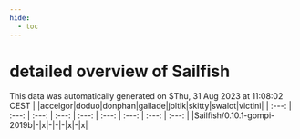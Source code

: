 ```yaml
---
hide:
  - toc
---
```


detailed overview of Sailfish
=============================


This data was automatically generated on $Thu, 31 Aug 2023 at 11:08:02 CEST
| |accelgor|doduo|donphan|gallade|joltik|skitty|swalot|victini|
| :---: | :---: | :---: | :---: | :---: | :---: | :---: | :---: | :---: |
|Sailfish/0.10.1-gompi-2019b|-|x|-|-|-|x|-|x|
